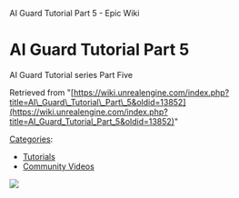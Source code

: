 AI Guard Tutorial Part 5 - Epic Wiki                    

AI Guard Tutorial Part 5
========================

AI Guard Tutorial series Part Five

Retrieved from "[https://wiki.unrealengine.com/index.php?title=AI\_Guard\_Tutorial\_Part\_5&oldid=13852](https://wiki.unrealengine.com/index.php?title=AI_Guard_Tutorial_Part_5&oldid=13852)"

[Categories](/Special:Categories "Special:Categories"):

*   [Tutorials](/Category:Tutorials "Category:Tutorials")
*   [Community Videos](/Category:Community_Videos "Category:Community Videos")

  ![](https://tracking.unrealengine.com/track.png)
